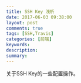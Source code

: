 ```yaml
---
title: SSH Key 浅析
date: 2017-06-03 09:38:00
layout: post
comments: true
tags: [SSH,Travis]
categories: [前端]
keywords: 
description:
summary: 
---
```


关于SSH Key的一些配置操作。

<!-- more -->